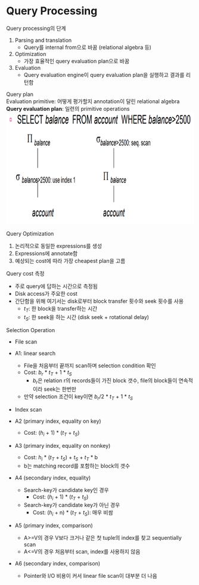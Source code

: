 # Query Processing 
Query processing의 단계
1. Parsing and translation
    - Query를 internal from으로 바꿈 (relational algebra 등)
2. Optimization
    - 가장 효율적인 query evaluation plan으로 바꿈
3. Evaluation
    - Query evaluation engine이 query evaluation plan을 실행하고 결과를 리턴함

Query plan  
Evaluation primitive: 어떻게 평가할지 annotation이 달린 relational algebra  
**Query evaluation plan**: 일련의 primitive operations  
<img src = "https://github.com/eomhs/TIL/blob/main/figures/Query%20plan.png" width="600" height="300"/>    
      
Query Optimization
1. 논리적으로 동일한 expressions를 생성
2. Expressions에 annotate함
3. 예상되는 cost에 따라 가장 cheapest plan을 고름

Query cost 측정  
- 주로 query에 답하는 시간으로 측정됨
- Disk access가 주요한 cost
- 간단함을 위해 여기서는 disk로부터 block transfer 횟수와 seek 횟수를 사용
    - $t_{T}$: 한 block을 transfer하는 시간
    - $t_{S}$: 한 seek을 하는 시간 (disk seek + rotational delay)

Selection Operation
- File scan
- A1: linear search
    - File을 처음부터 끝까지 scan하며 selection condition 확인
    - Cost: $b_{r}$ * $t_{T}$ + 1 *  $t_{S}$
        - $b_{r}$은 relation r의 records들이 가진 block 갯수, file의 block들이 연속적이라 seek는 한번만
    - 만약 selection 조건이 key이면 $b_{r}$/2 * $t_{T}$ + 1 *  $t_{S}$
    
- Index scan
- A2 (primary index, equality on key)
    - Cost: ($h_{i}$ + 1) * ($t_{T}$ + $t_{S}$)
- A3 (primary index, equality on nonkey)
    - Cost: $h_{i}$ * ($t_{T}$ + $t_{S}$) + $t_{S}$ + $t_{T}$ * b
    - b는 matching record를 포함하는 block의 갯수
- A4 (secondary index, equality)
    - Search-key가 candidate key인 경우
        - Cost: ($h_{i}$ + 1) * ($t_{T}$ + $t_{S}$)
    - Search-key가 candidate key가 아닌 경우
        - Cost: ($h_{i}$ + n) * ($t_{T}$ + $t_{S}$): 매우 비쌈
- A5 (primary index, comparison)
    - A\>=V의 경우 V보다 크거나 같은 첫 tuple의 index를 찾고 sequentially scan
    - A\<=V의 경우 처음부터 scan, index를 사용하지 않음
- A6 (secondary index, comparison)
    - Pointer와 I/O 비용이 커서 linear file scan이 대부분 더 나음